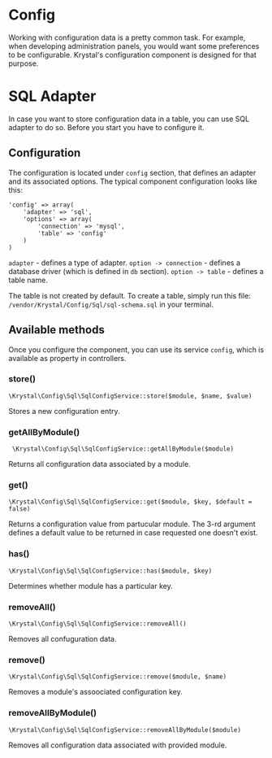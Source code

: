 
Config
======

Working with configuration data is a pretty common task. For example, when developing administration panels, you would want some preferences to be configurable. Krystal's configuration component is designed for that purpose.

# SQL Adapter

In case you want to store configuration data in a table, you can use SQL adapter to do so. Before you start you have to configure it.

## Configuration

The configuration is located under `config` section, that defines an adapter and its associated options. The typical component configuration looks like this:

    'config' => array(
    	'adapter' => 'sql',
    	'options' => array(
    		'connection' => 'mysql',
    		'table' => 'config'
    	)
    )

`adapter` - defines a type of adapter.
`option -> connection` - defines a database driver (which is defined in `db` section).
`option -> table` - defines a table name.

The table is not created by default. To create a table, simply run this file: `/vendor/Krystal/Config/Sql/sql-schema.sql` in your terminal.

## Available methods

Once you configure the component, you can use its service `config`, which is available as property in controllers.

### store()

    \Krystal\Config\Sql\SqlConfigService::store($module, $name, $value)

Stores a new configuration entry.

### getAllByModule()

     \Krystal\Config\Sql\SqlConfigService::getAllByModule($module)

Returns all configuration data associated by a module.

### get()

    \Krystal\Config\Sql\SqlConfigService::get($module, $key, $default = false)

Returns a configuration value from partucular module. The 3-rd argument defines a default value to be returned in case requested one doesn't exist.

### has()

    \Krystal\Config\Sql\SqlConfigService::has($module, $key)

Determines whether module has a particular key.

### removeAll()

    \Krystal\Config\Sql\SqlConfigService::removeAll()

Removes all confuguration data.

### remove()

    \Krystal\Config\Sql\SqlConfigService::remove($module, $name)

Removes a module's assoociated configuration key.

### removeAllByModule()

    \Krystal\Config\Sql\SqlConfigService::removeAllByModule($module)

Removes all configuration data associated with provided module.